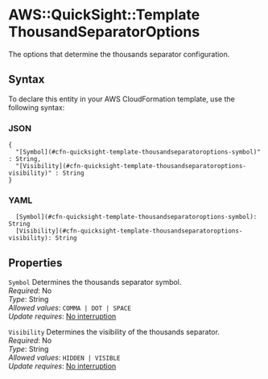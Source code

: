 # AWS::QuickSight::Template ThousandSeparatorOptions<a name="aws-properties-quicksight-template-thousandseparatoroptions"></a>

The options that determine the thousands separator configuration\.

## Syntax<a name="aws-properties-quicksight-template-thousandseparatoroptions-syntax"></a>

To declare this entity in your AWS CloudFormation template, use the following syntax:

### JSON<a name="aws-properties-quicksight-template-thousandseparatoroptions-syntax.json"></a>

```
{
  "[Symbol](#cfn-quicksight-template-thousandseparatoroptions-symbol)" : String,
  "[Visibility](#cfn-quicksight-template-thousandseparatoroptions-visibility)" : String
}
```

### YAML<a name="aws-properties-quicksight-template-thousandseparatoroptions-syntax.yaml"></a>

```
  [Symbol](#cfn-quicksight-template-thousandseparatoroptions-symbol): String
  [Visibility](#cfn-quicksight-template-thousandseparatoroptions-visibility): String
```

## Properties<a name="aws-properties-quicksight-template-thousandseparatoroptions-properties"></a>

`Symbol` <a name="cfn-quicksight-template-thousandseparatoroptions-symbol"></a>
Determines the thousands separator symbol\.  
_Required_: No  
_Type_: String  
_Allowed values_: `COMMA | DOT | SPACE`  
_Update requires_: [No interruption](https://docs.aws.amazon.com/AWSCloudFormation/latest/UserGuide/using-cfn-updating-stacks-update-behaviors.html#update-no-interrupt)

`Visibility` <a name="cfn-quicksight-template-thousandseparatoroptions-visibility"></a>
Determines the visibility of the thousands separator\.  
_Required_: No  
_Type_: String  
_Allowed values_: `HIDDEN | VISIBLE`  
_Update requires_: [No interruption](https://docs.aws.amazon.com/AWSCloudFormation/latest/UserGuide/using-cfn-updating-stacks-update-behaviors.html#update-no-interrupt)
